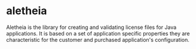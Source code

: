 # aletheia
Aletheia is the library for creating and validating license files for Java applications. It is based on a set of 
application specific properties they are characteristic for the customer and purchased application's configuration.
